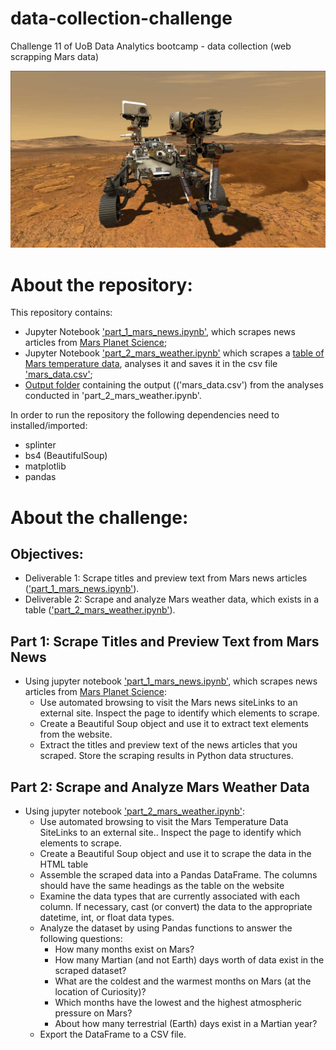 # data-collection-challenge
Challenge 11 of UoB Data Analytics bootcamp - data collection (web scrapping Mars data)

![Photo of Mars Rover](https://github.com/catisf/data-collection-challenge/blob/main/mars_rover.jpg)

# About the repository:
This repository contains:
- Jupyter Notebook ['part_1_mars_news.ipynb'](https://github.com/catisf/data-collection-challenge/blob/main/part_1_mars_news.ipynb), which scrapes news articles from [Mars Planet Science](https://static.bc-edx.com/data/web/mars_news/index.html);
- Jupyter Notebook ['part_2_mars_weather.ipynb'](https://github.com/catisf/data-collection-challenge/blob/main/part_2_mars_weather.ipynb) which scrapes a [table of Mars temperature data](https://static.bc-edx.com/data/web/mars_facts/temperature.html), analyses it and saves it in the csv file ['mars_data.csv'](https://github.com/catisf/data-collection-challenge/blob/main/mars_data.csv);
- [Output folder](https://github.com/catisf/data-collection-challenge/tree/main/Output) containing the output (('mars_data.csv') from the analyses conducted in 'part_2_mars_weather.ipynb'.
  

In order to run the repository the following dependencies need to installed/imported:
- splinter
- bs4 (BeautifulSoup)
- matplotlib
- pandas

# About the challenge:
## Objectives:
- Deliverable 1: Scrape titles and preview text from Mars news articles (['part_1_mars_news.ipynb'](https://github.com/catisf/data-collection-challenge/blob/main/part_1_mars_news.ipynb)).
- Deliverable 2: Scrape and analyze Mars weather data, which exists in a table (['part_2_mars_weather.ipynb'](https://github.com/catisf/data-collection-challenge/blob/main/part_2_mars_weather.ipynb)).
  
## Part 1: Scrape Titles and Preview Text from Mars News
- Using jupyter notebook ['part_1_mars_news.ipynb'](https://github.com/catisf/data-collection-challenge/blob/main/part_1_mars_news.ipynb), which scrapes news articles from [Mars Planet Science](https://static.bc-edx.com/data/web/mars_news/index.html):
  - Use automated browsing to visit the Mars news siteLinks to an external site. Inspect the page to identify which elements to scrape.
  - Create a Beautiful Soup object and use it to extract text elements from the website.
  - Extract the titles and preview text of the news articles that you scraped. Store the scraping results in Python data structures.
 
## Part 2: Scrape and Analyze Mars Weather Data
- Using jupyter notebook ['part_2_mars_weather.ipynb'](https://github.com/catisf/data-collection-challenge/blob/main/part_2_mars_weather.ipynb):
  - Use automated browsing to visit the Mars Temperature Data SiteLinks to an external site.. Inspect the page to identify which elements to scrape.
  - Create a Beautiful Soup object and use it to scrape the data in the HTML table
  - Assemble the scraped data into a Pandas DataFrame. The columns should have the same headings as the table on the website
  - Examine the data types that are currently associated with each column. If necessary, cast (or convert) the data to the appropriate datetime, int, or float data types.
  - Analyze the dataset by using Pandas functions to answer the following questions:
    - How many months exist on Mars?
    - How many Martian (and not Earth) days worth of data exist in the scraped dataset?
    - What are the coldest and the warmest months on Mars (at the location of Curiosity)?
    - Which months have the lowest and the highest atmospheric pressure on Mars?
    - About how many terrestrial (Earth) days exist in a Martian year? 
  - Export the DataFrame to a CSV file.

